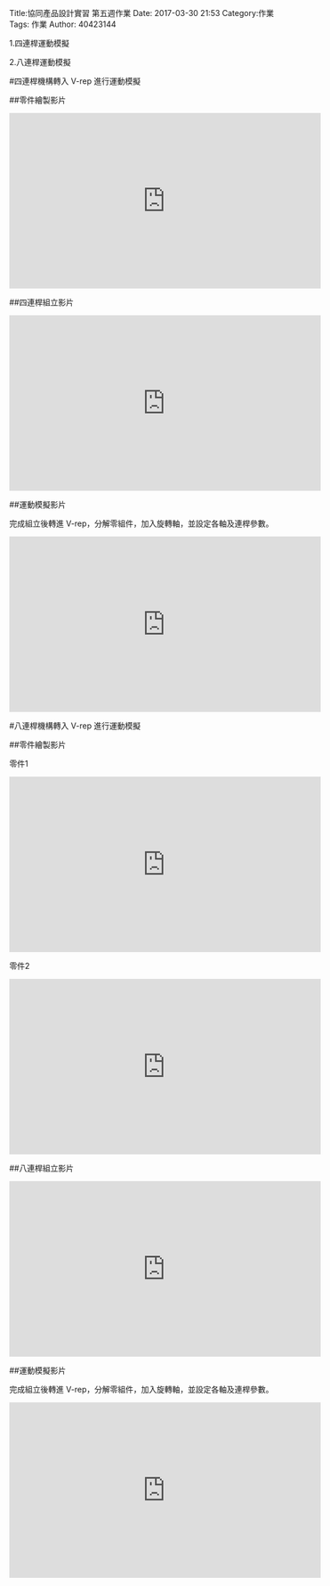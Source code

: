 Title:協同產品設計實習 第五週作業
Date: 2017-03-30 21:53
Category:作業
Tags: 作業
Author: 40423144

1.四連桿運動模擬

2.八連桿運動模擬
<!-- PELICAN_END_SUMMARY -->

#四連桿機構轉入 V-rep 進行運動模擬

##零件繪製影片

<iframe width="560" height="315" src="https://www.youtube.com/embed/FT_uW3vwzoU" frameborder="0" allowfullscreen></iframe>

##四連桿組立影片

<iframe width="560" height="315" src="https://www.youtube.com/embed/oCKGQROxAN8" frameborder="0" allowfullscreen></iframe>

##運動模擬影片

完成組立後轉進 V-rep，分解零組件，加入旋轉軸，並設定各軸及連桿參數。

<iframe width="560" height="315" src="https://www.youtube.com/embed/wQs_5nRPu7c" frameborder="0" allowfullscreen></iframe>

#八連桿機構轉入 V-rep 進行運動模擬

##零件繪製影片

零件1

<iframe width="560" height="315" src="https://www.youtube.com/embed/CF7CKkHGRWc" frameborder="0" allowfullscreen></iframe>

零件2

<iframe width="560" height="315" src="https://www.youtube.com/embed/bLMLrBlDQwA" frameborder="0" allowfullscreen></iframe>

##八連桿組立影片

<iframe width="560" height="315" src="https://www.youtube.com/embed/s9gMIHQNstQ" frameborder="0" allowfullscreen></iframe>

##運動模擬影片

完成組立後轉進 V-rep，分解零組件，加入旋轉軸，並設定各軸及連桿參數。

<iframe width="560" height="315" src="https://www.youtube.com/embed/czzDxH8g5cw" frameborder="0" allowfullscreen></iframe>
